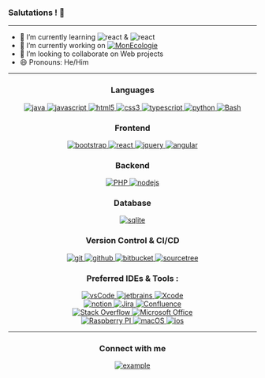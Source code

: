 ### Salutations ! 👋
---- 
- 📖 I’m currently learning
    <img src="https://img.shields.io/badge/ReactJs-61DAFB.svg?style=flat&logo=react&logoColor=black"
      alt="react"/> & <img src="https://img.shields.io/badge/React%20Native-61DAFB.svg?style=flat&logo=react&logoColor=black"
      alt="react"/> 
- 🔭 I’m currently working on <a href="https://github.com/kurashyna/mon-ecologie-app" target="_blank"> 
    <img src="https://img.shields.io/badge/mon--ecologie--app-339933.svg?style=flat"
      alt="MonEcologie"/> 
  </a>
- 👯 I’m looking to collaborate on Web projects
- 😄 Pronouns: He/Him
----  
<h3 align="center">Languages</h3>
<p align="center">
  <a href="https://www.java.com" target="_blank"> 
    <img src="https://img.shields.io/badge/Java-007396.svg?style=for-the-badge&logo=java&logoColor=white" 
      alt="java"/> 
  </a>
  <a href="https://developer.mozilla.org/en-US/docs/Web/JavaScript" target="_blank"> 
    <img src="https://img.shields.io/badge/Javascript-F7DF1E.svg?style=for-the-badge&logo=javascript&logoColor=black"
      alt="javascript"/> 
  </a>
  <a href="https://www.w3.org/html/" target="_blank"> 
    <img src="https://img.shields.io/badge/html-E34F26.svg?style=for-the-badge&logo=html5&logoColor=white"
      alt="html5"/> 
  </a>
  <a href="https://www.w3schools.com/css/" target="_blank">
    <img src="https://img.shields.io/badge/css-1572B6.svg?style=for-the-badge&logo=css3&logoColor=white"
      alt="css3"/>
  </a>
  <a href="https://www.typescriptlang.org/" target="_blank"> 
    <img src="https://img.shields.io/badge/typescript-3178C6.svg?style=for-the-badge&logo=typescript&logoColor=white"
      alt="typescript"/>
  </a>
   <a href="https://www.python.org/" target="_blank"> 
    <img src="https://img.shields.io/badge/python-3776AB.svg?style=for-the-badge&logo=python&logoColor=white"
      alt="python"/>
  </a>
  <a href="https://www.python.org/" target="_blank"> 
    <img src="https://img.shields.io/badge/bash-000000.svg?style=for-the-badge&logo=GNU-bash&logoColor=white"
      alt="Bash"/>
  </a>
</p>

<h3 align="center">Frontend</h3>
<p align="center">
      <a href="https://getbootstrap.com" target="_blank">
    <img src="https://img.shields.io/badge/bootstrap-7952B3.svg?style=for-the-badge&logo=bootstrap&logoColor=white"
      alt="bootstrap"/>
  </a>
  <a href="https://reactjs.org/" target="_blank"> 
    <img src="https://img.shields.io/badge/reactjs-61DAFB.svg?style=for-the-badge&logo=react&logoColor=black"
      alt="react"/> 
  </a>
  <a href="https://jquery.com/" target="_blank">
    <img src="https://img.shields.io/badge/jquery-0769AD.svg?style=for-the-badge&logo=jquery&logoColor=white" alt="jquery"/> 
  </a>
  <a href="https://www.typescriptlang.org/" target="_blank"> 
    <img src="https://img.shields.io/badge/angular-E23237.svg?style=for-the-badge&logo=angularjs&logoColor=white"
      alt="angular"/>
  </a>
</p>

<h3 align="center">Backend</h3>
<p align="center">
  <a href="https://www.php.net/" target="_blank">
    <img src="https://img.shields.io/badge/php-0769AD.svg?style=for-the-badge&logo=php&logoColor=white" alt="PHP"/> 
  </a>
    <!--
  <a href="https://nodejs.org" target="_blank"> 
    <img src="https://img.shields.io/badge/node.js-339933.svg?style=for-the-badge&logo=nodedotjs&logoColor=white"
      alt="nodejs"/> 
  </a> -->
  <a href="https://www.djangoproject.com/" target="_blank"> 
    <img src="https://img.shields.io/badge/django-092E20.svg?style=for-the-badge&logo=django&logoColor=white"
      alt="nodejs"/> 
  </a>
</p>

<h3 align="center">Database</h3>
<p align="center">
  <a href="https://www.sqlite.org/" target="_blank"> 
    <img src="https://img.shields.io/badge/sqlite-003B57.svg?style=for-the-badge&logo=sqlite&logoColor=white"
      alt="sqlite"/> 
  </a>
</p>

<h3 align="center">Version Control & CI/CD</h3>
<p align="center">
  <a href="https://git-scm.com/" target="_blank">
    <img src="https://img.shields.io/badge/git-F05032.svg?style=for-the-badge&logo=git&logoColor=white"
      alt="git"/>
  </a>
  <a href="https://github.com/kurashyna" target="_blank">
    <img src="https://img.shields.io/badge/github-181717.svg?style=for-the-badge&logo=github&logoColor=white" alt="github" />
  </a>
  <a href="https://bitbucket.org/" target="_blank">
    <img src="https://img.shields.io/badge/bitbucket-0052CC.svg?style=for-the-badge&logo=bitbucket&logoColor=white" alt="bitbucket" />
  </a>
  <a href="https://www.sourcetreeapp.com/" target="_blank">
    <img src="https://img.shields.io/badge/sourcetree-0052CC.svg?style=for-the-badge&logo=sourcetree&logoColor=white" alt="sourcetree" />
  </a>
</p>

<h3 align="center">Preferred IDEs  & Tools :</h3>
<div style="margin-top:10px" align="center">
  <div>
    <a href="https://code.visualstudio.com/" target="_blank">
      <img src="https://img.shields.io/badge/vscode-007ACC.svg?style=for-the-badge&logo=visualstudiocode&logoColor=white" alt="vsCode"/> 
    </a>
    <a href="https://www.jetbrains.com/" target="_blank">
      <img src="https://img.shields.io/badge/jetbrains%20IDE-000000.svg?style=for-the-badge&logo=jetbrains&logoColor=white" alt="jetbrains" />
    </a>
     <a href="https://apps.apple.com/fr/app/xcode/id497799835?mt=12" target="_blank">
    <img src="https://img.shields.io/badge/xcode-147EFB.svg?style=for-the-badge&logo=xcode&logoColor=white" alt="Xcode" />
  </a>
  </div>
  
  <div>
    <a href="https://www.notion.so/fr-fr" target="_blank">
      <img src="https://img.shields.io/badge/notion-000000.svg?style=for-the-badge&logo=notion&logoColor=white" alt="notion" />
    </a>
    <a href="https://www.notion.so/fr-fr" target="_blank">
      <img src="https://img.shields.io/badge/jira-0052CC.svg?style=for-the-badge&logo=jira&logoColor=white" alt="Jira" />
    </a>
    <a href="https://www.atlassian.com/fr/software/confluence" target="_blank">
      <img src="https://img.shields.io/badge/confluence-172B4D.svg?style=for-the-badge&logo=confluence&logoColor=white" alt="Confluence" />
    </a>
  </div>
  
  <div>
    <a href="https://stackoverflow.com/" target="_blank">
      <img src="https://img.shields.io/badge/stack%20overflow-F58025.svg?style=for-the-badge&logo=stack-overflow&logoColor=white" alt="Stack Overflow" />
    </a>
    <a href="https://www.microsoft.com/fr-fr/microsoft-365/microsoft-office" target="_blank">
      <img src="https://img.shields.io/badge/microsoft%20office-D83B01.svg?style=for-the-badge&logo=microsoft-office&logoColor=white" alt="Microsoft Office" />
    </a>
  </div>
 
  <div>
  <a href="https://www.raspberrypi.com/" target="_blank">
    <img src="https://img.shields.io/badge/raspberry%20pi-A22846.svg?style=for-the-badge&logo=raspberry-pi&logoColor=white" alt="Raspberry PI" />
  </a>
  <a href="https://www.apple.com/fr/macos" target="_blank">
    <img src="https://img.shields.io/badge/macos-000000.svg?style=for-the-badge&logo=macos&logoColor=white" alt="macOS" />
  </a>
  <a href="https://www.apple.com/fr/ios" target="_blank">
    <img src="https://img.shields.io/badge/ios-000000.svg?style=for-the-badge&logo=ios&logoColor=white" alt="ios" />
  </a>
  </div>
</div>

----

<h3 align="center">Connect with me</h3>

<div style="margin-top:10px" align="center">
  <div>
    <a  href="https://www.linkedin.com/in/lucas-le-menn-82493422b/" target="_blank">
      <img src="https://img.shields.io/badge/Linked%20In-0A66C2.svg?style=for-the-badge&logo=linkedin&logoColor=white" alt="example"/>
    </a>
  </div>
  </div>
</div>
